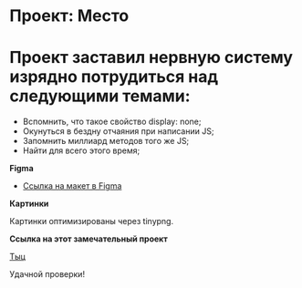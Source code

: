 # Проект: Место

# Проект заставил нервную систему изрядно потрудиться над следующими темами:

* Вспомнить, что такое свойство display: none;
* Окунуться в бездну отчаяния при написании JS;
* Запомнить миллиард методов того же JS;
* Найти для всего этого время;

**Figma**

* [Ссылка на макет в Figma](https://www.figma.com/file/2cn9N9jSkmxD84oJik7xL7/JavaScript.-Sprint-4?node-id=0%3A1)

**Картинки**

Картинки оптимизированы через tinypng.

**Ссылка на этот замечательный проект**

[Тыц](https://phileee.github.io/mesto/)

Удачной проверки!
